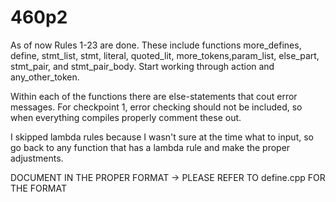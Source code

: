 # 460p2
As of now Rules 1-23 are done. These include functions more_defines, define, stmt_list, stmt, literal, 
quoted_lit, more_tokens,param_list, else_part, stmt_pair, and stmt_pair_body. Start working through 
action and any_other_token.

Within each of the functions there are else-statements that cout error messages. For checkpoint 1,
error checking should not be included, so when everything compiles properly comment these out.

I skipped lambda rules because I wasn't sure at the time what to input, so go back to any function that 
has a lambda rule and make the proper adjustments.


DOCUMENT IN THE PROPER FORMAT -> PLEASE REFER TO define.cpp FOR THE FORMAT

